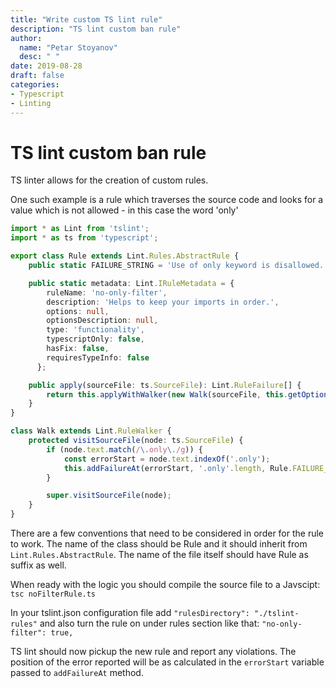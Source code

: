 ```yaml
---
title: "Write custom TS lint rule"
description: "TS lint custom ban rule"
author:
  name: "Petar Stoyanov"
  desc: " "
date: 2019-08-28
draft: false
categories:
- Typescript
- Linting
---
```


TS lint custom ban rule
======================

TS linter allows for the creation of custom rules.

One such example is a rule which traverses the source code and looks for a value which is not allowed - in this case the word 'only'

```typescript
import * as Lint from 'tslint';
import * as ts from 'typescript';

export class Rule extends Lint.Rules.AbstractRule {
    public static FAILURE_STRING = 'Use of only keyword is disallowed.';

    public static metadata: Lint.IRuleMetadata = {
        ruleName: 'no-only-filter',
        description: 'Helps to keep your imports in order.',
        options: null,
        optionsDescription: null,
        type: 'functionality',
        typescriptOnly: false,
        hasFix: false,
        requiresTypeInfo: false
      };

    public apply(sourceFile: ts.SourceFile): Lint.RuleFailure[] {
        return this.applyWithWalker(new Walk(sourceFile, this.getOptions()));
    }
}

class Walk extends Lint.RuleWalker {
    protected visitSourceFile(node: ts.SourceFile) {
        if (node.text.match(/\.only\./g)) {
            const errorStart = node.text.indexOf('.only');
            this.addFailureAt(errorStart, '.only'.length, Rule.FAILURE_STRING);
        }

        super.visitSourceFile(node);
    }
}
```

There are a few conventions that need to be considered in order for the rule to work. The name of the class should be Rule and it should inherit from `Lint.Rules.AbstractRule`. The name of the file itself should have Rule as suffix as well.

When ready with the logic you should compile the source file to a Javscipt: ```tsc noFilterRule.ts```

In your tslint.json configuration file add ```"rulesDirectory": "./tslint-rules"``` and also turn the rule on under rules section like that: ```"no-only-filter": true,```

TS lint should now pickup the new rule and report any violations. The position of the error reported will be as calculated in the ```errorStart``` variable passed to ```addFailureAt``` method.
